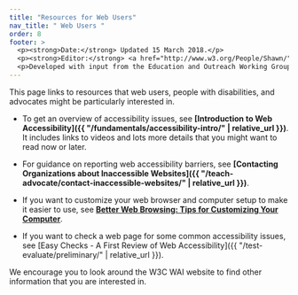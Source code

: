 ```yaml
---
title: "Resources for Web Users"
nav_title: " Web Users "
order: 8
footer: >
  <p><strong>Date:</strong> Updated 15 March 2018.</p>
  <p><strong>Editor:</strong> <a href="http://www.w3.org/People/Shawn/">Shawn Lawton Henry</a>.</p>
  <p>Developed with input from the Education and Outreach Working Group (<a href="http://www.w3.org/WAI/EO/">EOWG</a>).</p>
---
```


This page links to resources that web users, people with disabilities, and advocates might be particularly interested in.

* To get an overview of accessibility issues, see **[Introduction to Web Accessibility]({{ "/fundamentals/accessibility-intro/" | relative_url }})**. It includes links to videos and lots more details that you might want to read now or later.

* For guidance on reporting web accessibility barriers, see **[Contacting Organizations about Inaccessible Websites]({{ "/teach-advocate/contact-inaccessible-websites/" | relative_url }})**.

* If you want to customize your web browser and computer setup to make it easier to use, see **[Better Web Browsing: Tips for Customizing Your Computer](https://www.w3.org/WAI/users/browsing)**.

* If you want to check a web page for some common accessibility issues, see [Easy Checks - A First Review of Web Accessibility]({{ "/test-evaluate/preliminary/" | relative_url }}).

We encourage you to look around the W3C WAI website to find other information that you are interested in.
